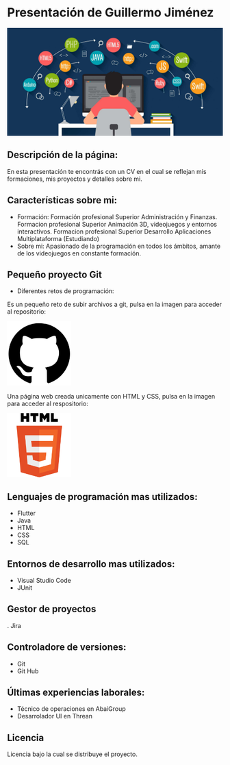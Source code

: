 # Presentación de Guillermo Jiménez
![Imagen de Portada](imagenes/presentacion.jpg)

## Descripción de la página:
En esta presentación te encontrás con un CV en el cual se reflejan mis formaciones, mis proyectos y detalles sobre mi.

## Características sobre mi:
- Formación: Formación profesional Superior Administración y Finanzas.
             Formacion profesional Superior Animación 3D, videojuegos y entornos interactivos.
             Formacion profesional Superior Desarrollo Aplicaciones Multiplataforma (Estudiando)
- Sobre mi: Apasionado de la programación en todos los ámbitos, amante de los videojuegos en constante formación.

## Pequeño proyecto Git
- Diferentes retos de programación:

<p>Es un pequeño reto de subir archivos a git, pulsa en la imagen para acceder al repositorio:</p>
<a href="https://github.com/GuillermoMJN/retogit">
    <img src="imagenes/gitHubImage.png" alt="RetoGit" witdh="150px" height="150px">
</a>

<p>Una página web creada unicamente con HTML y CSS, pulsa en la imagen para acceder al respositorio:</p>
<a href="https://github.com/GuillermoMJN/webRestaurante">
    <img src="imagenes/imagen_git.png" alt="RetoGit" witdh="150px" height="150px">
</a>

## Lenguajes de programación mas utilizados:
- Flutter
- Java
- HTML
- CSS
- SQL                           

## Entornos de desarrollo mas utilizados:
- Visual Studio Code
- JUnit

## Gestor de proyectos
. Jira

## Controladore de versiones:
- Git
- Git Hub

## Últimas experiencias laborales:
- Técnico de operaciones en AbaiGroup
- Desarrolador UI en Threan

## Licencia 
Licencia bajo la cual se distribuye el proyecto. 

